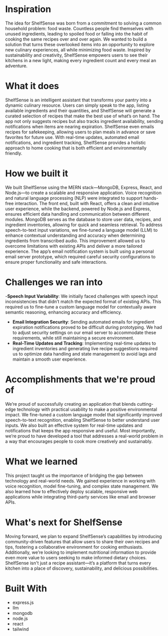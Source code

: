 # Inspiration

The idea for ShelfSense was born from a commitment to solving a common household problem: food waste. Countless people find themselves with unused ingredients, leading to spoiled food or falling into the habit of cooking the same recipes over and over again. We wanted to build a solution that turns these overlooked items into an opportunity to explore new culinary experiences, all while minimizing food waste. Inspired by sustainability and creativity, ShelfSense empowers users to see their kitchens in a new light, making every ingredient count and every meal an adventure.

# What it does
ShelfSense is an intelligent assistant that transforms your pantry into a dynamic culinary resource. Users can simply speak to the app, listing available ingredients and their quantities, and ShelfSense will generate a curated selection of recipes that make the best use of what’s on hand. The app not only suggests recipes but also tracks ingredient availability, sending notifications when items are nearing expiration. ShelfSense even emails recipes for safekeeping, allowing users to plan meals in advance or save favorites for future use. With real-time updates, automated email notifications, and ingredient tracking, ShelfSense provides a holistic approach to home cooking that is both efficient and environmentally friendly.

# How we built it
We built ShelfSense using the MERN stack—MongoDB, Express, React, and Node.js—to create a scalable and responsive application. Voice recognition and natural language processing (NLP) were integrated to support hands-free interaction. The front end, built with React, offers a clean and intuitive user experience, while the backend, powered by Node.js and Express, ensures efficient data handling and communication between different modules. MongoDB serves as the database to store user data, recipes, and ingredient inventories, allowing for quick and seamless retrieval. To address speech-to-text input variations, we fine-tuned a language model (LLM) to enhance contextual understanding and accuracy when determining ingredients from transcribed audio. This improvement allowed us to overcome limitations with existing APIs and deliver a more tailored experience. The app’s email notification system is built using a personal email server prototype, which required careful security configurations to ensure proper functionality and safe interactions.

# Challenges we ran into
-**Speech Input Variability**: We initially faced challenges with speech input inconsistencies that didn’t match the expected format of existing APIs. This required us to fine-tune a custom language model for contextually aware semantic reasoning, enhancing accuracy and efficiency. 
- **Email Integration Security**: Sending automated emails for ingredient expiration notifications proved to be difficult during prototyping. We had to adjust security settings on our email server to accommodate these requirements, while still maintaining a secure environment.
- **Real-Time Updates and Tracking**: Implementing real-time updates to ingredient inventories and generating live recipe suggestions required us to optimize data handling and state management to avoid lags and maintain a smooth user experience.

# Accomplishments that we're proud of
We’re proud of successfully creating an application that blends cutting-edge technology with practical usability to make a positive environmental impact. We fine-tuned a custom language model that significantly improved speech-to-text recognition, enabling ShelfSense to better understand user inputs. We also built an effective system for real-time updates and notifications that keeps the app responsive and useful. Most importantly, we’re proud to have developed a tool that addresses a real-world problem in a way that encourages people to cook more creatively and sustainably.

# What we learned
This project taught us the importance of bridging the gap between technology and real-world needs. We gained experience in working with voice recognition, model fine-tuning, and complex state management. We also learned how to effectively deploy scalable, responsive web applications while integrating third-party services like email and browser APIs.

# What's next for ShelfSense
Moving forward, we plan to expand ShelfSense’s capabilities by introducing community-driven features that allow users to share their own recipes and tips, fostering a collaborative environment for cooking enthusiasts. Additionally, we’re looking to implement nutritional information to provide even more value to users seeking to make informed dietary choices. ShelfSense isn't just a recipe assistant—it’s a platform that turns every kitchen into a place of discovery, sustainability, and delicious possibilities.

# Built With
- express.js
- llm
- mongodb
- node.js
- react
- tailwind
